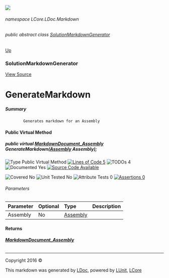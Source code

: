 ![](Content/LDoc-banner-small.png "")

###### namespace LCore.LDoc.Markdown

###### public abstract class [SolutionMarkdownGenerator](docs/SolutionMarkdownGenerator.md)
[Up](docs/SolutionMarkdownGenerator.md)

### SolutionMarkdownGenerator
[View Source](Markdown/Generators/SolutionMarkdownGenerator.cs)

# GenerateMarkdown

##### Summary

            Generates markdown for an Assembly
            

#### Public Virtual Method

##### public virtual <strong><a href="docs/MarkdownDocument_Assembly.md" alt="">MarkdownDocument_Assembly</a></strong> GenerateMarkdown(<a href="https://msdn.microsoft.com/en-us/library/system.reflection.assembly.aspx" alt="">Assembly</a> Assembly);

![Type Public Virtual Method](http://b.repl.ca/v1/Type-Public%20Virtual%20Method-blue.png "") [![Lines of Code 5](http://b.repl.ca/v1/Lines%20of%20Code-5-blue.png "")](Markdown/Generators/SolutionMarkdownGenerator.cs#L300) ![TODOs 4](http://b.repl.ca/v1/TODOs-4-yellow.png "")   ![Documented Yes](http://b.repl.ca/v1/Documented-Yes-brightgreen.png "") [![Source Code Available](http://b.repl.ca/v1/Source%20Code-Available-brightgreen.png "")](Markdown/Generators/SolutionMarkdownGenerator.cs#L300)

![Covered No](http://b.repl.ca/v1/Covered-No-red.png "") ![Unit Tested No](http://b.repl.ca/v1/Unit%20Tested-No-lightgrey.png "") ![Attribute Tests 0](http://b.repl.ca/v1/Attribute%20Tests-0-lightgrey.png "") [![Assertions 0](http://b.repl.ca/v1/Assertions-0-lightgrey.png "")](Markdown/Generators/SolutionMarkdownGenerator.cs)

###### Parameters

Parameter | Optional | Type | Description
:---  | :---  | :---  | :--- 
Assembly | No | [Assembly](https://msdn.microsoft.com/en-us/library/system.reflection.assembly.aspx) | 


#### Returns

###### **[MarkdownDocument_Assembly](docs/MarkdownDocument_Assembly.md)**



---

Copyright 2016 &copy; [](../README.md) [](../TableOfContents.md)

This markdown was generated by [LDoc](https://github.com/CodeSingularity/LDoc), powered by [LUnit](https://github.com/CodeSingularity/LUnit), [LCore](https://github.com/CodeSingularity/LCore)
